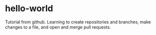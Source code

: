 # hello-world
Tutorial from github. Learning to create repositories and branches, make changes to a file, and open and merge pull requests.
